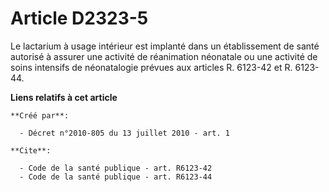 # Article D2323-5

Le lactarium à usage intérieur est implanté dans un établissement de santé autorisé à assurer une activité de réanimation
néonatale ou une activité de soins intensifs de néonatalogie prévues aux articles R. 6123-42 et R. 6123-44.

**Liens relatifs à cet article**

	**Créé par**:

	  - Décret n°2010-805 du 13 juillet 2010 - art. 1

	**Cite**:

	  - Code de la santé publique - art. R6123-42
	  - Code de la santé publique - art. R6123-44
